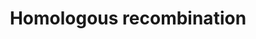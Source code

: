 ---
annotations:
- type: Pathway Ontology
  value: homologous recombination pathway of double-strand break repair
authors:
- MaintBot
- Thomas
- Khanspers
- Christine Chichester
- AMTan
description: 'Homologous recombination, also known as general recombination, is a
  type of genetic recombination in which nucleotide sequences are exchanged between
  two similar or identical strands of DNA.  Source: [[wikipedia:Homologous_recombination|Wikipedia]]'
last-edited: 2018-04-26
organisms:
- Canis familiaris
redirect_from:
- /index.php/Pathway:WP1153
- /instance/WP1153
schema-jsonld:
- '@context': https://schema.org/
  '@id': https://wikipathways.github.io/pathways/WP1153.html
  '@type': Dataset
  creator:
    '@type': Organization
    name: WikiPathways
  description: 'Homologous recombination, also known as general recombination, is
    a type of genetic recombination in which nucleotide sequences are exchanged between
    two similar or identical strands of DNA.  Source: [[wikipedia:Homologous_recombination|Wikipedia]]'
  keywords:
  - POLD1
  - RAD52
  - NBN
  - NP_001006654.2
  - RPA1
  - RAD50
  - POLD4
  - RAD54B
  - POLD3
  - RAD51_CANFA
  - POLD2
  - ATM
  - Q5SBJ0_CANFA
  license: CC0
  name: Homologous recombination
seo: CreativeWork
title: Homologous recombination
wpid: WP1153
---